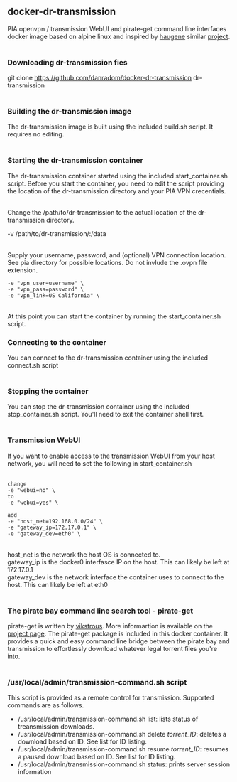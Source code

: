 ## docker-dr-transmission
PIA openvpn / transmission WebUI and pirate-get command line interfaces docker image based on alpine linux and inspired by [haugene](https://github.com/haugene) similar [project](https://github.com/haugene/docker-transmission-openvpn).
<br />
<br />

### Downloading dr-transmission fies
git clone https://github.com/danradom/docker-dr-transmission dr-transmission
<br />
<br />

### Building the dr-transmission image
The dr-transmission image is built using the included build.sh script.  It requires no editing.
<br />
<br />

### Starting the dr-transmission container
The dr-transmission container started using the included start_container.sh script.  Before you start the container, you need to edit the script providing the location of the dr-transmission directory and your PIA VPN crecentials.<br />
<br />

Change the /path/to/dr-transmission to the actual location of the dr-transmission directory.
<br />

-v /path/to/dr-transmission/:/data \
<br />

Supply your username, password, and (optional) VPN connection location.  See pia directory for possible locations.  Do not invlude the .ovpn file extension.
<br />

```
-e "vpn_user=username" \
-e "vpn_pass=password" \
-e "vpn_link=US California" \
```
<br />
At this point you can start the container by running the start_container.sh script.
<br />

### Connecting to the container
You can connect to the dr-transmission container using the included connect.sh script
<br />
<br />

### Stopping the container
You can stop the dr-transmission container using the included stop_container.sh script.  You'll need to exit the container shell first.
<br />
<br />

### Transmission WebUI
If you want to enable access to the transmission WebUI from your host network, you will need to set the following in start_container.sh
<br />
<br />

```
change
-e "webui=no" \
to
-e "webui=yes" \

add
-e "host_net=192.168.0.0/24" \
-e "gateway_ip=172.17.0.1" \
-e "gateway_dev=eth0" \
```
<br />
host_net is the network the host OS is connected to.
<br />
gateway_ip is the docker0 interfasce IP on the host.  This can likely be left at 172.17.0.1
<br />
gateway_dev is the network interface the container uses to connect to the host.  This can likely be left at eth0
<br />
<br />

### The pirate bay command line search tool  -  pirate-get
pirate-get is written by [vikstrous](https://github.com/vikstrous).  More informartion is available on the [project page](https://github.com/vikstrous/pirate-get).  The pirate-get package is included in this docker container.  It provides a quick and easy command line bridge between the pirate bay and transmission to effortlessly download whatever legal torrent files you're into.
<br />
<br />

### /usr/local/admin/transmission-command.sh script
This script is provided as a remote control for transmission.  Supported commands are as follows.
- /usr/local/admin/transmission-command.sh list:  lists status of treansmission downloads.
- /usr/local/admin/transmission-command.sh delete *torrent_ID*:  deletes a download based on ID.  See list for ID listing.
- /usr/local/admin/transmission-command.sh resume *torrent_ID*:  resumes a paused download based on ID.  See list for ID listing.
- /usr/local/admin/transmission-command.sh status:  prints server session information

